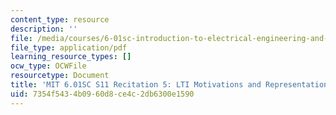 ```yaml
---
content_type: resource
description: ''
file: /media/courses/6-01sc-introduction-to-electrical-engineering-and-computer-science-i-spring-2011/7354f5434b0960d8ce4c2db6300e1590_MIT6_01SC_rec5_300k.pdf
file_type: application/pdf
learning_resource_types: []
ocw_type: OCWFile
resourcetype: Document
title: 'MIT 6.01SC S11 Recitation 5: LTI Motivations and Representations Transcript'
uid: 7354f543-4b09-60d8-ce4c-2db6300e1590
---
```

